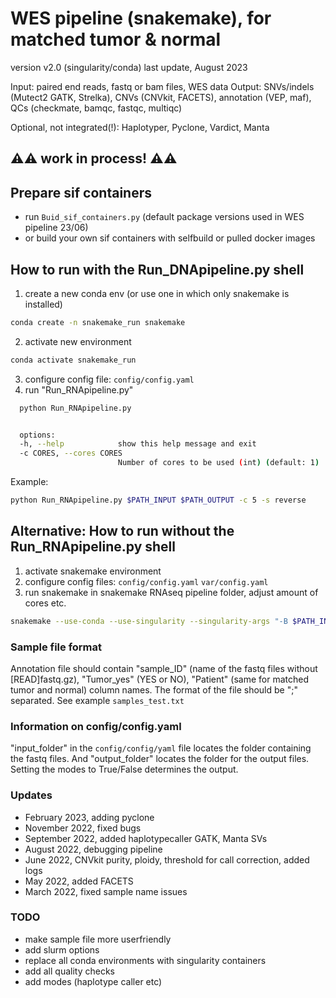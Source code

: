 # WES pipeline (snakemake), for matched tumor & normal
version v2.0 (singularity/conda)
last update, August 2023

Input: paired end  reads, fastq or bam files, WES data
Output: SNVs/indels (Mutect2 GATK, Strelka), CNVs (CNVkit, FACETS), annotation (VEP, maf), QCs (checkmate, bamqc, fastqc, multiqc)

Optional, not integrated(!): Haplotyper, Pyclone, Vardict, Manta

## ⚠️⚠️ work in process! ⚠️⚠️ ##

## Prepare sif containers
- run `Buid_sif_containers.py` (default package versions used in WES pipeline 23/06)
- or build your own sif containers with selfbuild or pulled docker images


## How to run with the Run_DNApipeline.py shell
1. create a new conda env (or use one in which only snakemake is installed)
```bash
conda create -n snakemake_run snakemake
```
2. activate new environment
```bash
conda activate snakemake_run
```
3. configure config file:
`config/config.yaml`
4. run "Run_RNApipeline.py"
```bash
  python Run_RNApipeline.py
```

```bash

  options:
  -h, --help            show this help message and exit
  -c CORES, --cores CORES
                        Number of cores to be used (int) (default: 1)
```
Example:
```bash
python Run_RNApipeline.py $PATH_INPUT $PATH_OUTPUT -c 5 -s reverse
```

## Alternative: How to run without the Run_RNApipeline.py shell
1. activate snakemake environment
2. configure config files:
`config/config.yaml`
`var/config.yaml`
3. run snakemake in snakemake RNAseq pipeline folder, adjust amount of cores
etc. 
```bash
snakemake --use-conda --use-singularity --singularity-args "-B $PATH_INPUT -B $PATH_OUTPUT -B $PATH_REF" --cores 1 -k
```

### Sample file format 
Annotation file should contain "sample_ID" (name of the fastq files without [READ]fastq.gz), "Tumor_yes" (YES or NO), "Patient" (same for matched tumor and normal) column names. The format of the file should be ";" separated. See example `samples_test.txt`

### Information on config/config.yaml
"input_folder" in the `config/config/yaml` file locates the folder containing the fastq files. And "output_folder" locates the folder for the output files. Setting the modes to True/False determines the output.

### Updates
- February 2023, adding pyclone
- November 2022, fixed bugs
- September 2022, added haplotypecaller GATK, Manta SVs
- August 2022, debugging pipeline
- June 2022, CNVkit purity, ploidy, threshold for call correction, added logs
- May 2022, added FACETS
- March 2022, fixed sample name issues

### TODO
- make sample file more userfriendly
- add slurm options
- replace all conda environments with singularity containers
- add all quality checks
- add modes (haplotype caller etc)
